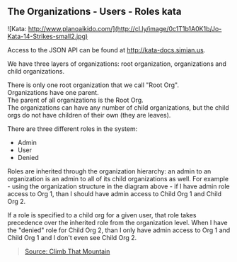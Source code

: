 
## The Organizations - Users - Roles kata

![Kata: http://www.planoaikido.com/](http://cl.ly/image/0c1T1b1A0K1b/Jo-Kata-14-Strikes-small2.jpg)

Access to the JSON API can be found at http://kata-docs.simian.us.

We have three layers of organizations: root organization, organizations and child organizations.

There is only one root organization that we call "Root Org".  
Organizations have one parent.  
The parent of all organizations is the Root Org.  
The organizations can have any number of child organizations, but the child orgs do not have children of their own (they are leaves).  

There are three different roles in the system:

- Admin
- User
- Denied

Roles are inherited through the organization hierarchy: an admin to an organization is an admin to all of its child organizations as well. For example - using the organization structure in the diagram above - if I have admin role access to Org 1, than I should have admin access to Child Org 1 and Child Org 2.

If a role is specified to a child org for a given user, that role takes precedence over the inherited role from the organization level.
When I have the "denied" role for Child Org 2, than I only have admin access to Org 1 and Child Org 1 and I don't even see Child Org 2.

> [Source: Climb That Mountain](http://www.adomokos.com/2012/10/the-organizations-users-roles-kata.html)
